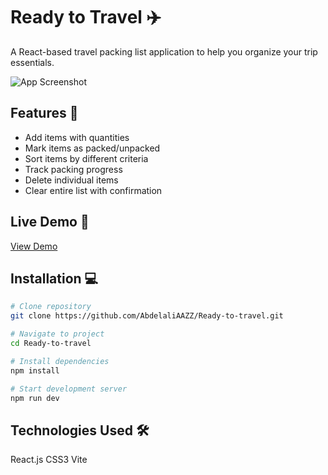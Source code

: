 # Ready to Travel ✈️

A React-based travel packing list application to help you organize your trip essentials.

![App Screenshot](https://imgur.com/a/6LQ17ok)

## Features 🎯

- Add items with quantities
- Mark items as packed/unpacked
- Sort items by different criteria
- Track packing progress
- Delete individual items
- Clear entire list with confirmation

## Live Demo 🚀

[View Demo](https://ready-to-travel.vercel.app)

## Installation 💻

```bash
# Clone repository
git clone https://github.com/AbdelaliAAZZ/Ready-to-travel.git

# Navigate to project
cd Ready-to-travel

# Install dependencies
npm install

# Start development server
npm run dev
```
## Technologies Used 🛠️
React.js
CSS3
Vite
